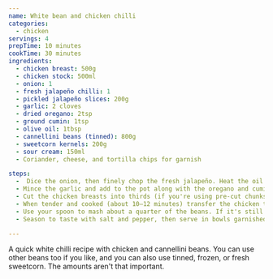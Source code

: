```yaml
---
name: White bean and chicken chilli
categories:
  - chicken
servings: 4
prepTime: 10 minutes
cookTime: 30 minutes
ingredients:
  - chicken breast: 500g
  - chicken stock: 500ml
  - onion: 1
  - fresh jalapeño chilli: 1
  - pickled jalapeño slices: 200g
  - garlic: 2 cloves
  - dried oregano: 2tsp
  - ground cumin: 1tsp
  - olive oil: 1tbsp
  - cannellini beans (tinned): 800g
  - sweetcorn kernels: 200g
  - sour cream: 150ml
  - Coriander, cheese, and tortilla chips for garnish

steps:
  -  Dice the onion, then finely chop the fresh jalapeño. Heat the oil over a medium heat in a large pot, then add the onion and jalapeño. Cook until soft – about 5 minutes.
  - Mince the garlic and add to the pot along with the oregano and cumin. Cook for about a minute until starting to become fragrant, then add the drained jalapeño slices.
  - Cut the chicken breasts into thirds (if you're using pre-cut chunks or mini-fillets then don't bother) and add to the pot along with the stock. Bring to a boil then reduce to a simmer and cover.
  - When tender and cooked (about 10–12 minutes) transfer the chicken to a plate and shred using two forks, like pulled pork. Transfer back to the pot and add the cannellini beans and sweetcorn, then bring to a simmer and cook for about 10 minutes.
  - Use your spoon to mash about a quarter of the beans. If it's still a bit watery then leave to reduce for a little longer. Turn off the heat then add the sour cream and stir.
  - Season to taste with salt and pepper, then serve in bowls garnished with coriander, cheese and some crushed tortilla chips.

---
```


A quick white chilli recipe with chicken and cannellini beans. You can use other beans too if you like, and you can also use tinned, frozen, or fresh sweetcorn. The amounts aren't that important.

